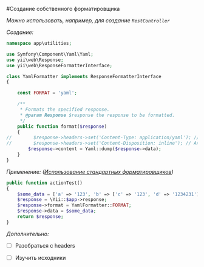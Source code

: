 #Создание собственного форматировщика

*Можно использовать, например, для создание `RestController`*

*Создание:*
```php
namespace app\utilities;

use Symfony\Component\Yaml\Yaml;
use yii\web\Response;
use yii\web\ResponseFormatterInterface;

class YamlFormatter implements ResponseFormatterInterface
{

    const FORMAT = 'yaml';

    /**
     * Formats the specified response.
     * @param Response $response the response to be formatted.
     */
    public function format($response)
    {
//        $response->headers->set('Content-Type: application/yaml'); // Если устанавливать, то контент скачивается
//        $response->headers->set('Content-Disposition: inline'); // Аналогично
        $response->content = Yaml::dump($response->data);
    }
}
```

*Применение: ([Использование стандартных форматировщиков](/addCustomResponse.md))*
```php
public function actionTest()
{
    $some_data = ['a' => '123', 'b' => ['c' => '123', 'd' => '1234231']];
    $response = \Yii::$app->response; 
    $response->format = YamlFormatter::FORMAT;
    $response->data = $some_data; 
    return $response; 
}
```


*Дополнительно:*
- [ ] Разобраться с headers
- [ ] Изучить исходники

